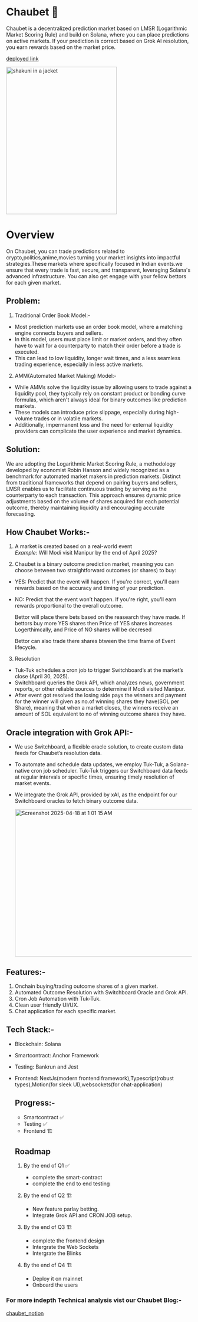 # Chaubet 🔮

Chaubet is a decentralized prediction market based on LMSR (Logarithmic Market Scoring Rule) and build on Solana, where you can place predictions on active markets. If your prediction is correct based on Grok AI resolution, you earn rewards based on the market price.

[deployed link](https://solscan.io/account/ABUkyE3f3pyBeyS9YGtdKTHMKYHATSroW7S6u8JxNxaP?cluster=devnet)

<div>
<img src="https://github.com/user-attachments/assets/21377e09-7d59-4ac0-9aaa-433057c11a01" alt="shakuni in a jacket" width="300" height="400">

</div>


# Overview
On Chaubet, you can trade predictions related to crypto,politics,anime,movies turning your market insights into impactful strategies.These markets where specifically focused in Indian events.we ensure that every trade is fast, secure, and transparent, leveraging Solana's advanced infrastructure.
You can also get engage with your fellow bettors for each given market. 

## Problem:
1) Traditional Order Book Model:-
  - Most prediction markets use an order book model, where a matching engine connects buyers and sellers.
  - In this model, users must place limit or market orders, and they often have to wait for a counterparty to match their order before a trade is executed.
  - This can lead to low liquidity, longer wait times, and a less seamless trading experience, especially in less active markets.
2) AMM(Automated Market Making) Model:-
 - While AMMs solve the liquidity issue by allowing users to trade against a liquidity pool, they typically rely on constant product or bonding curve formulas, which 
  aren't always ideal for binary outcomes like prediction markets.
 - These models can introduce price slippage, especially during high-volume trades or in volatile markets.
 - Additionally, impermanent loss and the need for external liquidity providers can complicate the user experience and market dynamics.

## Solution: 
We are adopting the Logarithmic Market Scoring Rule, a methodology developed by economist Robin Hanson and widely recognized as a benchmark for automated market makers in prediction markets. Distinct from traditional frameworks that depend on pairing buyers and sellers, LMSR enables us to facilitate continuous trading by serving as the counterparty to each transaction. This approach ensures dynamic price adjustments based on the volume of shares acquired for each potential outcome, thereby maintaining liquidity and encouraging accurate forecasting.

    
## How Chaubet Works:-
1) A market is created based on a real-world event <br/>
*Example*: Will Modi visit Manipur by the end of April 2025?

3) Chaubet is a binary outcome prediction market, meaning you can choose between two straightforward outcomes (or shares) to buy:

- YES: Predict that the event will happen. If you're correct, you'll earn rewards based on the accuracy and timing of your prediction.

-  NO: Predict that the event won’t happen. If you're right, you'll earn rewards proportional to the overall outcome.  <br/>
  
    Bettor will place there bets based on the reasearch they have made. If bettors buy more YES shares then Price of YES shares increases Logerthimcally, and Price of NO shares will be decresed

     Bettor can also trade there shares btween the time frame of Event lifecycle.

3) Resolution
  - Tuk-Tuk schedules a cron job to trigger Switchboard’s at the market’s close (April 30, 2025).
  - Switchboard queries the Grok API, which analyzes news, government reports, or other reliable sources to determine if Modi visited Manipur.
  - After event got resolved the losing side pays the winners and payment for the winner will given as no.of winning shares they have(SOL per Share), meaning that when a market closes, the winners receive an amount of SOL equivalent to no of winning outcome shares they have.

## Oracle integration with Grok API:- 
- We use Switchboard, a flexible oracle solution, to create custom data feeds for Chaubet’s resolution data.
- To automate and schedule data updates, we employ Tuk-Tuk, a Solana-native cron job scheduler. Tuk-Tuk triggers our Switchboard data feeds at regular intervals or specific times, ensuring timely resolution of market events.
- We integrate the Grok API, provided by xAI, as the endpoint for our Switchboard oracles to fetch binary outcome data.

  <img width="700" height="400" alt="Screenshot 2025-04-18 at 1 01 15 AM" src="https://github.com/user-attachments/assets/a1d50897-6d36-4b26-b16b-5b0a910cf947" />

## Features:-
1) Onchain buying/trading outcome shares of a given market.
2) Automated Outcome Resolution with Switchboard Oracle and Grok API.
3) Cron Job Automation with Tuk-Tuk.
4) Clean user friendly UI/UX.
5) Chat application for each specific market.


## Tech Stack:-
- Blockchain: Solana
- Smartcontract: Anchor Framework
- Testing: Bankrun and Jest
- Frontend: NextJs(modern frontend framework),Typescript(robust types),Motion(for sleek UI),websockets(for chat-application)

  ## Progress:-
  - Smartcontract ✅
  - Testing ✅
  - Frontend 🏗️
 
  ## Roadmap
  1) By the end of Q1 ✅
     - complete the smart-contract
     - complete the end to end testing
       
  2) By the end of Q2 🏗️
     - New feature parlay betting. 
     - Integrate Grok API and CRON JOB setup.

  4) By the end of Q3 🏗️
     - complete the frontend design
     - Intergrate the Web Sockets
     - Intergrate the Blinks

    5) By the end of Q4 🏗️
       - Deploy it on mainnet
       - Onboard the users


### For more indepth Technical analysis vist our Chaubet Blog:- 
[chaubet_notion](https://marvelous-thorium-112.notion.site/Chaubet-1bdc5b64461280cfb6efe749d16bf833)




